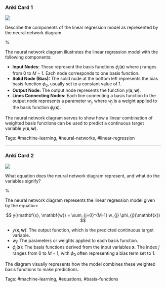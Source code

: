 ### Anki Card 1

![](https://cdn.mathpix.com/cropped/2024_05_26_28116a89444d4b7f5a3bg-1.jpg?height=332&width=528&top_left_y=215&top_left_x=1111)

Describe the components of the linear regression model as represented by the neural network diagram.

%

The neural network diagram illustrates the linear regression model with the following components:

- **Input Nodes:** These represent the basis functions $\phi_{j}(\mathbf{x})$ where $j$ ranges from $0$ to $M-1$. Each node corresponds to one basis function.
- **Solid Node (Bias):** The solid node at the bottom left represents the bias basis function $\phi_{0}$, usually set to a constant value of 1.
- **Output Node:** The output node represents the function $y(\mathbf{x}, \mathbf{w})$.
- **Lines Connecting Nodes:** Each line connecting a basis function to the output node represents a parameter $w_{j}$, where $w_{j}$ is a weight applied to the basis function $\phi_{j}(\mathbf{x})$.

The neural network diagram serves to show how a linear combination of weighted basis functions can be used to predict a continuous target variable $y(\mathbf{x}, \mathbf{w})$. 

Tags: #machine-learning, #neural-networks, #linear-regression

---

### Anki Card 2

![](https://cdn.mathpix.com/cropped/2024_05_26_28116a89444d4b7f5a3bg-1.jpg?height=332&width=528&top_left_y=215&top_left_x=1111)

What equation does the neural network diagram represent, and what do the variables signify?

%

The neural network diagram represents the linear regression model given by the equation:

$$
y(\mathbf{x}, \mathbf{w}) = \sum_{j=0}^{M-1} w_{j} \phi_{j}(\mathbf{x})
$$

- $y(\mathbf{x}, \mathbf{w})$: The output function, which is the predicted continuous target variable.
- $w_{j}$: The parameters or weights applied to each basis function.
- $\phi_{j}(\mathbf{x})$: The basis functions derived from the input variables $\mathbf{x}$. The index $j$ ranges from $0$ to $M-1$, with $\phi_{0}$ often representing a bias term set to 1.

The diagram visually represents how the model combines these weighted basis functions to make predictions.

Tags: #machine-learning, #equations, #basis-functions